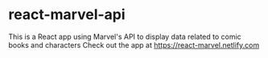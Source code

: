 # react-marvel-api

This is a React app using Marvel's API to display data related to comic books and characters
Check out the app at https://react-marvel.netlify.com
